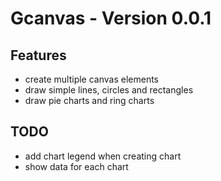 # Gcanvas - Version 0.0.1

## Features
- create multiple canvas elements
- draw simple lines, circles and rectangles
- draw pie charts and ring charts

## TODO
- add chart legend when creating chart
- show data for each chart
